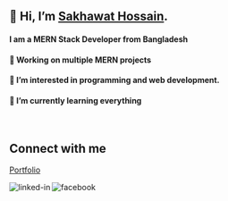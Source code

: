 ## 👋 Hi, I’m [Sakhawat Hossain](https://drive.google.com/file/d/1BzpVoR3OadSYNQVzQEF8bMCx-N44GBnI/view).
#### I am a MERN Stack Developer from Bangladesh
#### 🔭 Working on multiple MERN projects

#### 👀 I’m interested in programming and web development.
#### 🌱 I’m currently learning everything

<br>

## Connect with me

[<p align="left">Portfolio</p>](https://sakhawat.vercel.app/)
[<img align="left" alt="linked-in" src="https://img.shields.io/badge/linkedin-%230077B5.svg?&style=for-the-badge&logo=linkedin&logoColor=white" />](https://www.linkedin.com/in/sakhawat-hossain-95a57b203/)
[<img align="left" alt="facebook" src="https://img.shields.io/badge/facebook-%231877F2.svg?&style=for-the-badge&logo=facebook&logoColor=white" />](https://www.facebook.com/sakawat.hossain.338211)
